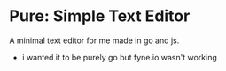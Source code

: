 # Pure: Simple Text Editor

A minimal text editor for me made in go and js.
 - i wanted it to be purely go but fyne.io wasn't working
